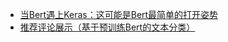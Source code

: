 - [当Bert遇上Keras：这可能是Bert最简单的打开姿势](https://kexue.fm/archives/6736)
- [推荐评论展示（基于预训练Bert的文本分类）](https://blog.csdn.net/G_B_L/article/details/104619341)